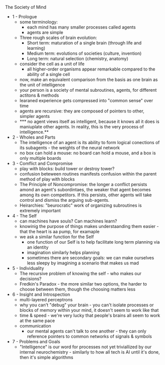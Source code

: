The Society of Mind

- 1 - Prologue
    - some terminology:
        - each mind has many smaller processes called agents
        - agents are simple
    - Three rough scales of brain evolution:
        - Short term: maturation of a single brain (through life and learning)
        - Medium term: evolutions of societies (culture, invention)
        - Long term: natural selection (chemistry, anatomy)
    - consider the cell as a unit of life
        - all higher-order organisms appear remarkable compared to the ability of a single cell
    - now, make an equivalent comparison from the basis as one brain as the unit of intelligence 
    - your person is a society of mental subroutines, agents, for different actitons & methods
    - learaned experience gets compressed into "common sense" over time
    - agents are recursive: they are composed of pointers to other, simpler agents
    - *** no agent views itself as intelligent, because it knows all it does is maniuplate other agents. In reality, this is the very process of intelligence.**
- 2 - Wholes and Parts
    - The intelligence of an agent is its ability to form logical conections of its subagents - the weights of the neural network
    - no box can hold a mouse: no board can hold a mouse, and a box is only multiple boards
- 3 - Comflict and Compromise
    - play with blocks: build tower or destroy tower?
    - confusion beteween routines manifests confusion within the parent method of play with blocks
    - The Principle of Noncompromise: the longer a conflict persists amond an agent's subordintaes, the weaker that agent becomes among its own competitors. If this persists, other agents will take control and dismiss the arguing sub-agents. 
    - Heirarchies: "beurocratic" work of organizing subroutines is extremely important
- 4 - The Self
    - can machines have souls? Can machines learn?
    - knowinig the purpose of things makes understaanding them easier - that the heart is aa pump, for examaple
    - we ask a similar function for the Self
        - one function of our Self is to help facilitate long term planning via an identity
        - imagination similarly helps planning
        - sometimes there are secondary goals: we can make ourselves less sleepy by imagining a scenario that makes us mad
- 5 - Individuality
    - The recursive problem of knowing the self - who makes our decisions?
    - Fredkin's Paradox - the more similar two options, the harder to choose between them, though the choosing matters less
- 6 - Insight and Introspection
    - multi-layered perceptrons
    - why you can't "debug" your brain - you can't isolate processes or blocks of memory within your mind, it doesn't seem to work like that
    - time & speed - we're very lucky that people's brains all seem to work at the same pace
    - communication
        - our mental agents can't talk to one another - they can only reference pointers to common networks of signals & symbols
- 7 - Problems and Goals
    - "Intelligence" is our word for processes not yet triviallized by our internal neurochemistry - similarly to how all tech is AI until it's done, then it's simple algorithms
    